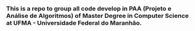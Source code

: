 ### This is a repo to group all code develop in PAA (Projeto e Análise de Algoritmos) of Master Degree in Computer Science at UFMA - Universidade Federal do Maranhão.
